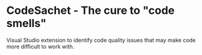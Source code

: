 # CodeSachet - The cure to "code smells"

Visual Studio extension to identify code quality issues that may make code more difficult to work with.
